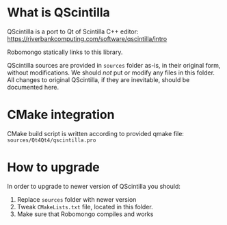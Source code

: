 What is QScintilla
==================

QScintilla is a port to Qt of Scintilla C++ editor:
https://riverbankcomputing.com/software/qscintilla/intro

Robomongo statically links to this library.

QScintilla sources are provided in `sources` folder as-is, in their original form, 
without modifications. We should *not* put or modify any files in this folder.
All changes to original QScintilla, if they are inevitable, should be documented here.

CMake integration
=================

CMake build script is written according to provided qmake file:
`sources/Qt4Qt4/qscintilla.pro`


How to upgrade
==============

In order to upgrade to newer version of QScintilla you should:

1. Replace `sources` folder with newer version 
2. Tweak `CMakeLists.txt` file, located in this folder.
3. Make sure that Robomongo compiles and works 
